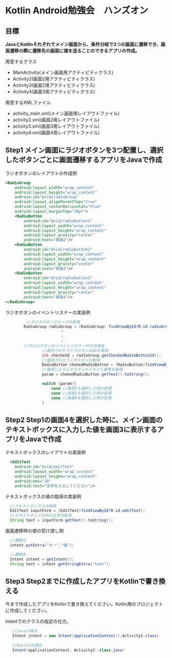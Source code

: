 # Kotlin Android勉強会　ハンズオン

## 目標　
**JavaとKotlinそれぞれでメイン画面から、条件分岐で3つの画面に遷移でき、画面遷移の際に遷移先の画面に値を送ることのできるアプリの作成。**

用意するクラス
- MainActivity(メイン画面用アクティビティクラス)
- Activity2(画面2用アクティビティクラス)
- Activity3(画面2用アクティビティクラス)
- Activity4(画面3用アクティビティクラス)

用意するXMLファイル
- activity_main.xml(メイン画面用レイアウトファイル)
- activity2.xml(画面2用レイアウトファイル)
- activity3.xml(画面3用レイアウトファイル)
- activity4.xml(画面4用レイアウトファイル)

## Step1 メイン画面にラジオボタンを3つ配置し、選択したボタンごとに画面遷移するアプリをJavaで作成


ラジオボタンのレイアウトの作成例
```XML
<RadioGroup
    android:layout_width="wrap_content"
    android:layout_height="wrap_content"
    android:id="@+id/radioGroup"
    android:layout_alignParentTop="true"
    android:layout_centerHorizontal="true"
    android:layout_marginTop="30pt">
    <RadioButton
        android:id="@+id/radiobutton1"
        android:layout_width="wrap_content"
        android:layout_height="wrap_content"
        android:layout_gravity="center"
        android:text="画面2"/>
    <RadioButton
        android:id="@+id/radiobutton2"
        android:layout_width="wrap_content"
        android:layout_height="wrap_content"
        android:layout_gravity="center"
        android:text="画面3"/>
    <RadioButton
        android:id="@+id/radiobutton3"
        android:layout_width="wrap_content"
        android:layout_height="wrap_content"
        android:layout_gravity="center"
        android:text="画面4"/>
</RadioGroup>

```

ラジオボタンのイベントリスナーの実装例
```Java
         //ラジオボタングループの取得
        RadioGroup radioGroup = (RadioGroup) findViewById(R.id.radioGroup);
                        ・
                        ・
                        ・
        //Startボタンのイベントリスナー内での実装
                //選択されたラジヲボタンのIDを取得
                int checkeId = radioGroup.getCheckedRadioButtonId();
                //選択されたラジオボタンの取得
                RadioButton chekedRadioButton = (RadioButton)findViewById(checkeId);
                //取得したラジオボタンのテキスト要素を取得
                param = chekedRadioButton.getText().toString();

                switch (param){
                    case //画面2を選択した時の処理
                    case //画面3を選択した時の処理
                    case //画面4を選択した時の処理
                }

```

## Step2 Step1の画面4を選択した時に、メイン画面のテキストボックスに入力した値を画面3に表示するアプリをJavaで作成

テキストボックスのレイアウトの実装例
```XML
  <EditText
    android:id="@+id/editText"
    android:layout_width="wrap_content"
    android:layout_height="wrap_content"
    android:ems="10"
    android:text="文字を入力してください"/>
```

テキストボックスの値の取得の実装例
```Java
  //テキストボックスの取得
  EditText inputForm = (EditText)findViewById(R.id.editText);
  //テキストボックス内の文字の取得
  String text = inputForm.getText().toString();
```

画面遷移時の値の受け渡し例
```Java
  //遷移元
  intent.putExtra("キー","値");

  //遷移先
  Intent intent = getIntent();
  String text = intent.getStringExtra("text");

```

## Step3 Step2までに作成したアプリをKotlinで書き換える
今まで作成したアプリをKotlinで書き換えてください。Kotlin用のプロジェクトに作成してください。

Intentでのクラスの指定の仕方。
```Java
   //Javaの場合
   Intent intent = new Intent(applicationContext(),Activity2.class)
   
   //Kotlinの場合
   Intent(applicationContext, Activity2::class.java)
```

